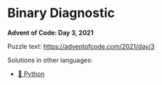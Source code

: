 # Binary Diagnostic

**Advent of Code: Day 3, 2021**

Puzzle text: https://adventofcode.com/2021/day/3

Solutions in other languages:

- [🐍 Python](../../../../python/2021/03_binary_diagnostic)
